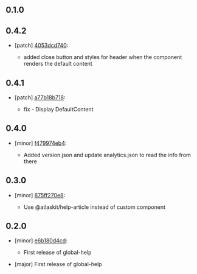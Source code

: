 ## 0.1.0

## 0.4.2
- [patch] [4053dcd740](https://bitbucket.org/atlassian/atlaskit-mk-2/commits/4053dcd740):

  - added close button and styles for header when the component renders the default content

## 0.4.1
- [patch] [a77b18b718](https://bitbucket.org/atlassian/atlaskit-mk-2/commits/a77b18b718):

  - fix - Display DefaultContent

## 0.4.0
- [minor] [f479974eb4](https://bitbucket.org/atlassian/atlaskit-mk-2/commits/f479974eb4):

  - Added version.json and update analytics.json to read the info from there

## 0.3.0
- [minor] [875ff270e8](https://bitbucket.org/atlassian/atlaskit-mk-2/commits/875ff270e8):

  - Use @atlaskit/help-article instead of custom component

## 0.2.0
- [minor] [e6b180d4cd](https://bitbucket.org/atlassian/atlaskit-mk-2/commits/e6b180d4cd):

  - First release of global-help
- [major] First release of global-help
